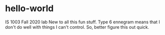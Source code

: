 # hello-world
IS 1003 Fall 2020 lab
New to all this fun stuff. Type 6 ennegram means that I don't do well with things I can't control. So, better figure this out quick.
